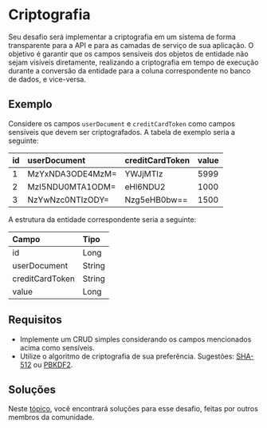 # Criptografia

Seu desafio será implementar a criptografia em um sistema de forma transparente para a API e para as camadas de
serviço de sua aplicação. O objetivo é garantir que os campos sensíveis dos objetos de entidade não sejam visíveis
diretamente, realizando a criptografia em tempo de execução durante a conversão da entidade para a coluna correspondente
no banco de dados, e vice-versa.

## Exemplo

Considere os campos `userDocument` e `creditCardToken` como campos sensíveis que devem ser criptografados. A tabela de
exemplo seria a seguinte:

| id | userDocument     | creditCardToken | value |
|:---|:-----------------|:----------------|:------|
| 1  | MzYxNDA3ODE4MzM= | YWJjMTIz        | 5999  |
| 2  | MzI5NDU0MTA1ODM= | eHl6NDU2        | 1000  |
| 3  | NzYwNzc0NTIzODY= | Nzg5eHB0bw==    | 1500  |

A estrutura da entidade correspondente seria a seguinte:

| Campo           | Tipo   |
|:----------------|:-------|
| id              | Long   |
| userDocument    | String |
| creditCardToken | String |
| value           | Long   |

## Requisitos

- Implemente um CRUD simples considerando os campos mencionados acima como sensíveis.
- Utilize o algoritmo de criptografia de sua preferência. Sugestões: [SHA-512](https://en.wikipedia.org/wiki/SHA-2) ou
  [PBKDF2](https://en.wikipedia.org/wiki/PBKDF2).

## Soluções

Neste [tópico](SOLUTIONS.md), você encontrará soluções para esse desafio, feitas por outros membros da comunidade.
